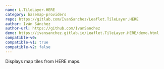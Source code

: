 ```yaml
---
name: L.TileLayer.HERE
category: basemap-providers
repo: https://gitlab.com/IvanSanchez/Leaflet.TileLayer.HERE
author: Iván Sánchez
author-url: https://github.com/IvanSanchez
demo: https://ivansanchez.gitlab.io/Leaflet.TileLayer.HERE/demo.html
compatible-v0:
compatible-v1: true
compatible-v2: false
---
```


Displays map tiles from HERE maps.
